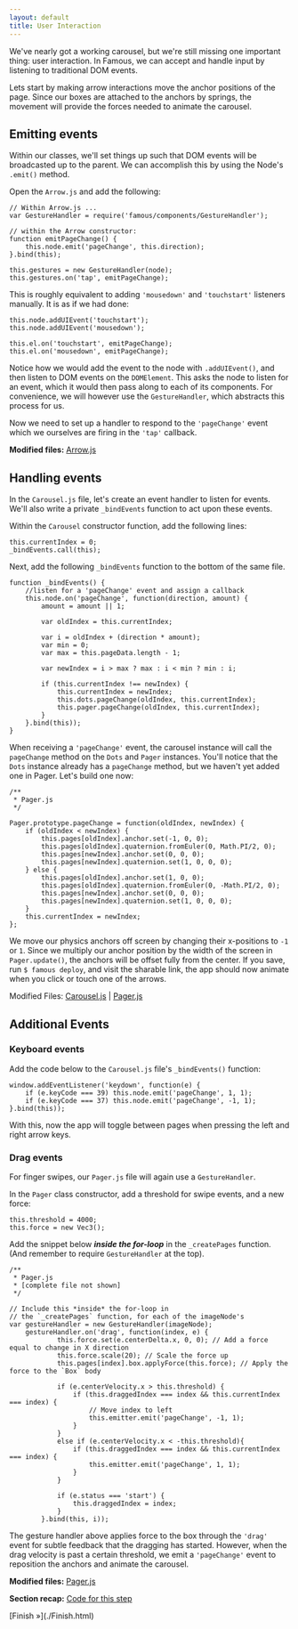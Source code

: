 ```yaml
---
layout: default
title: User Interaction
---
```


<span class="intro-graf">
We've nearly got a working carousel, but we're still missing one important thing: user interaction. In Famous, we can accept and handle input by listening to traditional DOM events.
</span>

Lets start by making arrow interactions move the anchor positions of the page. Since our boxes are attached to the anchors by springs, the movement will provide the forces needed to animate the carousel.

## Emitting events

Within our classes, we'll set things up such that DOM events will be broadcasted up to the parent. We can accomplish this by using the Node's `.emit()` method.

Open the `Arrow.js` and add the following:


    // Within Arrow.js ...
    var GestureHandler = require('famous/components/GestureHandler');

    // within the Arrow constructor:
    function emitPageChange() {
        this.node.emit('pageChange', this.direction);
    }.bind(this);

    this.gestures = new GestureHandler(node);
    this.gestures.on('tap', emitPageChange);



This is roughly equivalent to adding `'mousedown'` and `'touchstart'` listeners manually. It is as if we had done:

    this.node.addUIEvent('touchstart');
    this.node.addUIEvent('mousedown');

    this.el.on('touchstart', emitPageChange);
    this.el.on('mousedown', emitPageChange);


Notice how we would add the event to the node with `.addUIEvent()`, and then listen to DOM events on the `DOMElement`. This asks the node to listen for an event, which it would then pass along to each of its components.
For convenience, we will however use the `GestureHandler`, which abstracts this process for us.

Now we need to set up a handler to respond to the `'pageChange'` event which we ourselves are firing in the `'tap'` callback.

<div class="sidenote">
<p><strong>Modified files:</strong> <a href="https://github.com/famous/lesson-carousel-starter-kit/blob/step8-EmittingHandlingEvents/src/carousel/Arrow.js">Arrow.js</a></p>
</div>

## Handling events

In the `Carousel.js` file, let's create an event handler to listen for events. We'll also write a private `_bindEvents` function to act upon these events.

Within the `Carousel` constructor function, add the following lines:

    this.currentIndex = 0;
    _bindEvents.call(this);

Next, add the following `_bindEvents` function to the bottom of the same file.

    function _bindEvents() {
        //listen for a 'pageChange' event and assign a callback
        this.node.on('pageChange', function(direction, amount) {
            amount = amount || 1;

            var oldIndex = this.currentIndex;

            var i = oldIndex + (direction * amount);
            var min = 0;
            var max = this.pageData.length - 1;

            var newIndex = i > max ? max : i < min ? min : i;

            if (this.currentIndex !== newIndex) {
                this.currentIndex = newIndex;
                this.dots.pageChange(oldIndex, this.currentIndex);
                this.pager.pageChange(oldIndex, this.currentIndex);
            }
        }.bind(this));
    }


When receiving a `'pageChange'` event, the carousel instance will call the `pageChange` method on the `Dots` and `Pager` instances. You'll notice that the `Dots` instance already has a `pageChange` method, but we haven't yet added one in Pager. Let's build one now:

    /**
     * Pager.js
     */

    Pager.prototype.pageChange = function(oldIndex, newIndex) {
        if (oldIndex < newIndex) {
            this.pages[oldIndex].anchor.set(-1, 0, 0);
            this.pages[oldIndex].quaternion.fromEuler(0, Math.PI/2, 0);
            this.pages[newIndex].anchor.set(0, 0, 0);
            this.pages[newIndex].quaternion.set(1, 0, 0, 0);
        } else {
            this.pages[oldIndex].anchor.set(1, 0, 0);
            this.pages[oldIndex].quaternion.fromEuler(0, -Math.PI/2, 0);
            this.pages[newIndex].anchor.set(0, 0, 0);
            this.pages[newIndex].quaternion.set(1, 0, 0, 0);
        }
        this.currentIndex = newIndex;
    };

We move our physics anchors off screen by changing their x-positions to `-1` or `1`. Since we multiply our anchor position by the width of the screen in `Pager.update()`, the anchors will be offset fully from the center. If you save, run `$ famous deploy`, and visit the sharable link, the app should now animate when you click or touch one of the arrows.

<span class="sidenote">Modified Files: [Carousel.js](https://github.com/famous/lesson-carousel-starter-kit/blob/step8-EmittingHandlingEvents/src/carousel/Carousel.js)
  | [Pager.js](https://github.com/famous/lesson-carousel-starter-kit/blob/step8-EmittingHandlingEvents/src/carousel/Pager.js)
</span>

## Additional Events

### Keyboard events

Add the code below to the `Carousel.js` file's `_bindEvents()` function:



    window.addEventListener('keydown', function(e) {
        if (e.keyCode === 39) this.node.emit('pageChange', 1, 1);
        if (e.keyCode === 37) this.node.emit('pageChange', -1, 1);
    }.bind(this));

With this, now the app will toggle between pages when pressing the left and right arrow keys.

### Drag events

For finger swipes, our `Pager.js` file will again use a `GestureHandler`.


In the `Pager` class constructor, add a threshold for swipe events, and a new force:

    this.threshold = 4000;
    this.force = new Vec3();

Add the snippet below _**inside the for-loop**_ in the `_createPages` function. (And remember to require `GestureHandler` at the top).

    /**
     * Pager.js
     * [complete file not shown]
     */

    // Include this *inside* the for-loop in
    // the `_createPages` function, for each of the imageNode's
    var gestureHandler = new GestureHandler(imageNode);
        gestureHandler.on('drag', function(index, e) {
                this.force.set(e.centerDelta.x, 0, 0); // Add a force equal to change in X direction
                this.force.scale(20); // Scale the force up
                this.pages[index].box.applyForce(this.force); // Apply the force to the `Box` body

                if (e.centerVelocity.x > this.threshold) {
                    if (this.draggedIndex === index && this.currentIndex === index) {
                        // Move index to left
                        this.emitter.emit('pageChange', -1, 1);
                    }
                }
                else if (e.centerVelocity.x < -this.threshold){
                    if (this.draggedIndex === index && this.currentIndex === index) {
                        this.emitter.emit('pageChange', 1, 1);
                    }
                }

                if (e.status === 'start') {
                    this.draggedIndex = index;
                }
            }.bind(this, i));

The gesture handler above applies force to the box through the `'drag'` event for subtle feedback that the dragging has started. However, when the drag velocity is past a certain threshold, we emit a `'pageChange'` event to reposition the anchors and animate the carousel.

<div class="sidenote--other">
<p><strong>Modified files:</strong> <a href="https://github.com/Famous/lesson-carousel-starter-kit/blob/step8-EmittingHandlingEvents/src/carousel/Pager.js">Pager.js</a></p>
</div>

<div class="sidenote">
<p><strong>Section recap:</strong> <a href="https://github.com/Famous/lesson-carousel-starter-kit/tree/step8-EmittingHandlingEvents">Code for this step</a></p>
</div>

<span class="cta">
[Finish &raquo;](./Finish.html)
</span>
